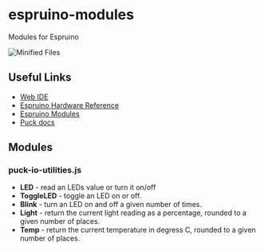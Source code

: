 # espruino-modules
Modules for Espruino

![Minified Files](https://github.com/jackcarey/espruino-modules/actions/workflows/main-push.yml/badge.svg)

## Useful Links

* [Web IDE](https://www.espruino.com/ide/)
* [Espruino Hardware Reference](http://www.espruino.com/Reference)
* [Espruino Modules](https://www.espruino.com/Modules)
* [Puck docs](http://www.espruino.com/Puck.js)

## Modules

### puck-io-utilities.js

* **LED** - read an LEDs value or turn it on/off
* **ToggleLED** - toggle an LED on or off.
* **Blink** - turn an LED on and off a given number of times.
* **Light** - return the current light reading as a percentage, rounded to a given number of places.
* **Temp** - return the current temperature in degress C, rounded to a given number of places.
